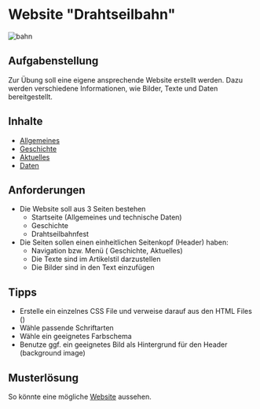 # Website "Drahtseilbahn"

![bahn](website/bahn.png)

## Aufgabenstellung

Zur Übung soll eine eigene ansprechende Website erstellt werden. Dazu werden verschiedene Informationen, wie Bilder, Texte und Daten bereitgestellt.

## Inhalte

- [Allgemeines](content/Allgemeines.txt)
- [Geschichte](content/Geschichte.txt)
- [Aktuelles](content/Drahtseilbahnfest.txt)
- [Daten](content/Technische%20Daten.txt)

## Anforderungen

- Die Website soll aus 3 Seiten bestehen
  - Startseite (Allgemeines und technische Daten)
  - Geschichte
  - Drahtseilbahnfest
- Die Seiten sollen einen einheitlichen Seitenkopf (Header) haben:
  - Navigation bzw. Menü ( Geschichte, Aktuelles)
  - Die Texte sind im Artikelstil darzustellen
  - Die Bilder sind in den Text einzufügen

## Tipps

- Erstelle ein einzelnes CSS File und verweise darauf aus den HTML Files (<link>)
- Wähle passende Schriftarten
- Wähle ein geeignetes Farbschema
- Benutze ggf. ein geeignetes Bild als Hintergrund für den Header (background image)

## Musterlösung

So könnte eine mögliche [Website](website) aussehen.
